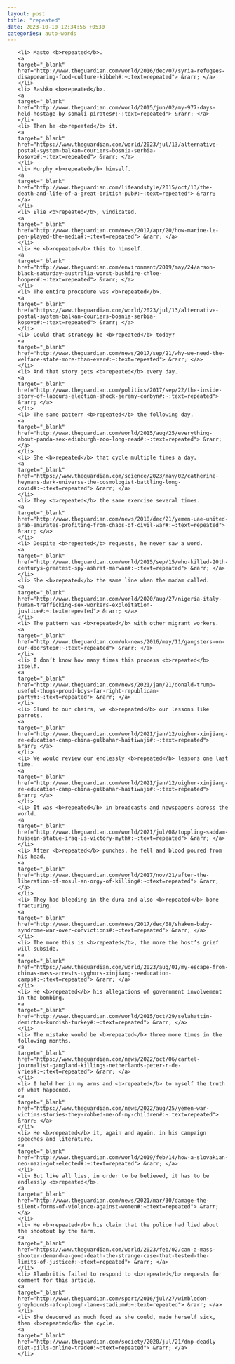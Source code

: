 ```yaml
---
layout: post
title: "repeated"
date: 2023-10-10 12:34:56 +0530
categories: auto-words
---
```

<ol>

    <li> Masto <b>repeated</b>.
    <a 
    target="_blank" 
    href="http://www.theguardian.com/world/2016/dec/07/syria-refugees-disappearing-food-culture-kibbeh#:~:text=repeated"> &rarr; </a>
    </li>
    <li> Bashko <b>repeated</b>.
    <a 
    target="_blank" 
    href="http://www.theguardian.com/world/2015/jun/02/my-977-days-held-hostage-by-somali-pirates#:~:text=repeated"> &rarr; </a>
    </li>
    <li> Then he <b>repeated</b> it.
    <a 
    target="_blank" 
    href="https://www.theguardian.com/world/2023/jul/13/alternative-postal-system-balkan-couriers-bosnia-serbia-kosovo#:~:text=repeated"> &rarr; </a>
    </li>
    <li> Murphy <b>repeated</b> himself.
    <a 
    target="_blank" 
    href="http://www.theguardian.com/lifeandstyle/2015/oct/13/the-death-and-life-of-a-great-british-pub#:~:text=repeated"> &rarr; </a>
    </li>
    <li> Elie <b>repeated</b>, vindicated.
    <a 
    target="_blank" 
    href="http://www.theguardian.com/news/2017/apr/20/how-marine-le-pen-played-the-media#:~:text=repeated"> &rarr; </a>
    </li>
    <li> He <b>repeated</b> this to himself.
    <a 
    target="_blank" 
    href="http://www.theguardian.com/environment/2019/may/24/arson-black-saturday-australia-worst-bushfire-chloe-hooper#:~:text=repeated"> &rarr; </a>
    </li>
    <li> The entire procedure was <b>repeated</b>.
    <a 
    target="_blank" 
    href="https://www.theguardian.com/world/2023/jul/13/alternative-postal-system-balkan-couriers-bosnia-serbia-kosovo#:~:text=repeated"> &rarr; </a>
    </li>
    <li> Could that strategy be <b>repeated</b> today?
    <a 
    target="_blank" 
    href="http://www.theguardian.com/news/2017/sep/21/why-we-need-the-welfare-state-more-than-ever#:~:text=repeated"> &rarr; </a>
    </li>
    <li> And that story gets <b>repeated</b> every day.
    <a 
    target="_blank" 
    href="http://www.theguardian.com/politics/2017/sep/22/the-inside-story-of-labours-election-shock-jeremy-corbyn#:~:text=repeated"> &rarr; </a>
    </li>
    <li> The same pattern <b>repeated</b> the following day.
    <a 
    target="_blank" 
    href="http://www.theguardian.com/world/2015/aug/25/everything-about-panda-sex-edinburgh-zoo-long-read#:~:text=repeated"> &rarr; </a>
    </li>
    <li> She <b>repeated</b> that cycle multiple times a day.
    <a 
    target="_blank" 
    href="https://www.theguardian.com/science/2023/may/02/catherine-heymans-dark-universe-the-cosmologist-battling-long-covid#:~:text=repeated"> &rarr; </a>
    </li>
    <li> They <b>repeated</b> the same exercise several times.
    <a 
    target="_blank" 
    href="http://www.theguardian.com/news/2018/dec/21/yemen-uae-united-arab-emirates-profiting-from-chaos-of-civil-war#:~:text=repeated"> &rarr; </a>
    </li>
    <li> Despite <b>repeated</b> requests, he never saw a word.
    <a 
    target="_blank" 
    href="http://www.theguardian.com/world/2015/sep/15/who-killed-20th-centurys-greatest-spy-ashraf-marwan#:~:text=repeated"> &rarr; </a>
    </li>
    <li> She <b>repeated</b> the same line when the madam called.
    <a 
    target="_blank" 
    href="http://www.theguardian.com/world/2020/aug/27/nigeria-italy-human-trafficking-sex-workers-exploitation-justice#:~:text=repeated"> &rarr; </a>
    </li>
    <li> The pattern was <b>repeated</b> with other migrant workers.
    <a 
    target="_blank" 
    href="http://www.theguardian.com/uk-news/2016/may/11/gangsters-on-our-doorstep#:~:text=repeated"> &rarr; </a>
    </li>
    <li> I don’t know how many times this process <b>repeated</b> itself.
    <a 
    target="_blank" 
    href="http://www.theguardian.com/news/2021/jan/21/donald-trump-useful-thugs-proud-boys-far-right-republican-party#:~:text=repeated"> &rarr; </a>
    </li>
    <li> Glued to our chairs, we <b>repeated</b> our lessons like parrots.
    <a 
    target="_blank" 
    href="http://www.theguardian.com/world/2021/jan/12/uighur-xinjiang-re-education-camp-china-gulbahar-haitiwaji#:~:text=repeated"> &rarr; </a>
    </li>
    <li> We would review our endlessly <b>repeated</b> lessons one last time.
    <a 
    target="_blank" 
    href="http://www.theguardian.com/world/2021/jan/12/uighur-xinjiang-re-education-camp-china-gulbahar-haitiwaji#:~:text=repeated"> &rarr; </a>
    </li>
    <li> It was <b>repeated</b> in broadcasts and newspapers across the world.
    <a 
    target="_blank" 
    href="http://www.theguardian.com/world/2021/jul/08/toppling-saddam-hussein-statue-iraq-us-victory-myth#:~:text=repeated"> &rarr; </a>
    </li>
    <li> After <b>repeated</b> punches, he fell and blood poured from his head.
    <a 
    target="_blank" 
    href="http://www.theguardian.com/world/2017/nov/21/after-the-liberation-of-mosul-an-orgy-of-killing#:~:text=repeated"> &rarr; </a>
    </li>
    <li> They had bleeding in the dura and also <b>repeated</b> bone fracturing.
    <a 
    target="_blank" 
    href="http://www.theguardian.com/news/2017/dec/08/shaken-baby-syndrome-war-over-convictions#:~:text=repeated"> &rarr; </a>
    </li>
    <li> The more this is <b>repeated</b>, the more the host’s grief will subside.
    <a 
    target="_blank" 
    href="https://www.theguardian.com/world/2023/aug/01/my-escape-from-chinas-mass-arrests-uyghurs-xinjiang-reeducation-camps#:~:text=repeated"> &rarr; </a>
    </li>
    <li> He <b>repeated</b> his allegations of government involvement in the bombing.
    <a 
    target="_blank" 
    href="http://www.theguardian.com/world/2015/oct/29/selahattin-demirtas-kurdish-turkey#:~:text=repeated"> &rarr; </a>
    </li>
    <li> The mistake would be <b>repeated</b> three more times in the following months.
    <a 
    target="_blank" 
    href="https://www.theguardian.com/news/2022/oct/06/cartel-journalist-gangland-killings-netherlands-peter-r-de-vries#:~:text=repeated"> &rarr; </a>
    </li>
    <li> I held her in my arms and <b>repeated</b> to myself the truth of what happened.
    <a 
    target="_blank" 
    href="https://www.theguardian.com/news/2022/aug/25/yemen-war-victims-stories-they-robbed-me-of-my-children#:~:text=repeated"> &rarr; </a>
    </li>
    <li> He <b>repeated</b> it, again and again, in his campaign speeches and literature.
    <a 
    target="_blank" 
    href="http://www.theguardian.com/world/2019/feb/14/how-a-slovakian-neo-nazi-got-elected#:~:text=repeated"> &rarr; </a>
    </li>
    <li> But like all lies, in order to be believed, it has to be endlessly <b>repeated</b>.
    <a 
    target="_blank" 
    href="http://www.theguardian.com/news/2021/mar/30/damage-the-silent-forms-of-violence-against-women#:~:text=repeated"> &rarr; </a>
    </li>
    <li> He <b>repeated</b> his claim that the police had lied about the shootout by the farm.
    <a 
    target="_blank" 
    href="https://www.theguardian.com/world/2023/feb/02/can-a-mass-shooter-demand-a-good-death-the-strange-case-that-tested-the-limits-of-justice#:~:text=repeated"> &rarr; </a>
    </li>
    <li> Alambritis failed to respond to <b>repeated</b> requests for comment for this article.
    <a 
    target="_blank" 
    href="http://www.theguardian.com/sport/2016/jul/27/wimbledon-greyhounds-afc-plough-lane-stadium#:~:text=repeated"> &rarr; </a>
    </li>
    <li> She devoured as much food as she could, made herself sick, then <b>repeated</b> the cycle.
    <a 
    target="_blank" 
    href="http://www.theguardian.com/society/2020/jul/21/dnp-deadly-diet-pills-online-trade#:~:text=repeated"> &rarr; </a>
    </li>